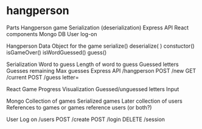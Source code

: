 # hangperson

Parts
Hangperson game
Serialization (deserialization)
Express API
React components
Mongo DB
User log-on


Hangperson
Data Object for the game
serialize()
deserialize( <game> )
constuctor(<word>)
isGameOver()
isWordGuessed()
guess(<letter>)


Serialization
Word to guess
Length of word to guess
Guessed letters
Guesses remaining
Max guesses
Express API
/hangperson
POST /new
GET /current
POST /guess
letter=<letter>


React
Game
Progress Visualization
Guessed/unguessed letters
Input


Mongo
Collection of games
Serialized games
Later collection of users
References to games or games reference users (or both?)


User Log on
/users
POST /create
POST /login
DELETE /session
